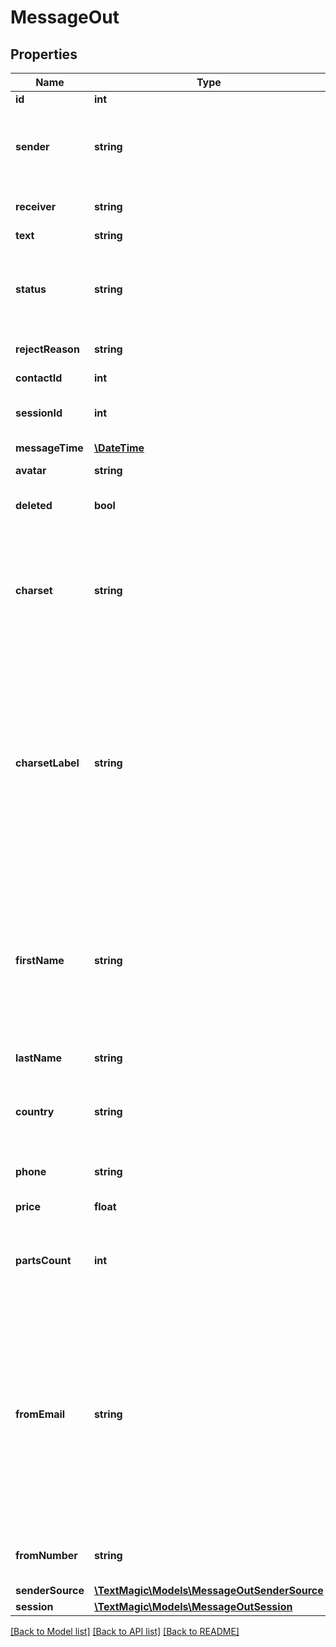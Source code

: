 # MessageOut

## Properties
Name | Type | Description | Notes
------------ | ------------- | ------------- | -------------
**id** | **int** | Message ID. | 
**sender** | **string** | Message sender (phone number or alphanumeric Sender ID). | [optional] 
**receiver** | **string** | Recipient&#x60;s phone number. | [optional] 
**text** | **string** |  | 
**status** | **string** | Delivery status of the message. See [message delivery statuses](https://docs.textmagic.com/#section/Delivery-status-codes) for details. | 
**rejectReason** | **string** | Rejection reason. | [optional] 
**contactId** | **int** | Recipient contact ID. | 
**sessionId** | **int** | Message Session ID of a message. | 
**messageTime** | [**\DateTime**](\DateTime.md) | Sending time. | 
**avatar** | **string** |  | 
**deleted** | **bool** | Indicates that the message has been deleted. | [optional] 
**charset** | **string** | Message charset. Could be: *   **ISO-8859-1** for plaintext SMS; *   **UTF-16BE** for Unicode SMS. | 
**charsetLabel** | **string** | Human-readable message charset label. Could be: *   **ISO-8859-1** for plaintext SMS; *   **UTF-16BE** for Unicode SMS; *   **Voice** for voice services (Text-to-Speech or Voice Broadcast) messages. | 
**firstName** | **string** | Contact first name. Could be substituted from your [Contacts](https://docs.textmagic.com/#tag/Contacts) (even if you submitted the phone number instead of the contact ID). | 
**lastName** | **string** | Contact last name. | 
**country** | **string** | The 2-letter ISO country code of the recipient&#39;s phone number. | 
**phone** | **string** | Receipent&#x60;s phone number. | [optional] 
**price** | **float** | Message price. | [optional] 
**partsCount** | **int** | Message parts (multiples of 160 characters) count. | 
**fromEmail** | **string** | The user email which this message came from. For Email2SMS and Distribution Lists the messages, it is an original email address - in other cases, it is an account email address. | [optional] 
**fromNumber** | **string** | The Phone number used to send the SMS. | [optional] 
**senderSource** | [**\TextMagic\Models\MessageOutSenderSource**](MessageOutSenderSource.md) |  | [optional] 
**session** | [**\TextMagic\Models\MessageOutSession**](MessageOutSession.md) |  | [optional] 

[[Back to Model list]](../README.md#documentation-for-models) [[Back to API list]](../README.md#documentation-for-api-endpoints) [[Back to README]](../README.md)


